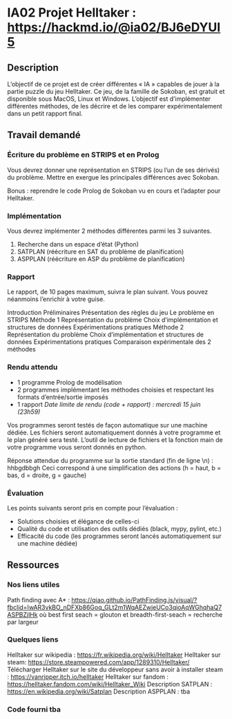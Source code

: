 # IA02 Projet Helltaker : https://hackmd.io/@ia02/BJ6eDYUI5

## Description
L’objectif de ce projet est de créer différentes « IA » capables de jouer à la partie puzzle du jeu Helltaker. Ce jeu, de la famille de Sokoban, est gratuit et disponible sous MacOS, Linux et Windows. L’objectif est d’implémenter différentes méthodes, de les décrire et de les comparer expérimentalement dans un petit rapport final.

## Travail demandé

### Écriture du problème en STRIPS et en Prolog

Vous devrez donner une représentation en STRIPS (ou l’un de ses dérivés) du problème. Mettre en exergue les principales différences avec Sokoban.

Bonus : reprendre le code Prolog de Sokoban vu en cours et l’adapter pour Helltaker.

### Implémentation

Vous devrez implémenter 2 méthodes différentes parmi les 3 suivantes.

1) Recherche dans un espace d’état (Python)
2) SATPLAN (réécriture en SAT du problème de planification)
3) ASPPLAN (réécriture en ASP du problème de planification)

### Rapport

Le rapport, de 10 pages maximum, suivra le plan suivant. Vous pouvez néanmoins l’enrichir à votre guise.

Introduction
Préliminaires
    Présentation des règles du jeu
    Le problème en STRIPS
Méthode 1
    Représentation du problème
    Choix d’implémentation et structures de données
    Expérimentations pratiques
Méthode 2
    Représentation du problème
    Choix d’implémentation et structures de données
    Expérimentations pratiques
Comparaison expérimentale des 2 méthodes

### Rendu attendu

- 1 programme Prolog de modélisation
- 2 programmes implémentant les méthodes choisies et respectant les formats d’entrée/sortie imposés
- 1 rapport
*Date limite de rendu (code + rapport) : mercredi 15 juin (23h59)*

Vos programmes seront testés de façon automatique sur une machine dédiée. Les fichiers seront automatiquement donnés à votre programme et le plan généré sera testé. L’outil de lecture de fichiers et la fonction main de votre programme vous seront donnés en python.

Réponse attendue du programme sur la sortie standard (fin de ligne \n) : hhbgdbbgh
Ceci correspond à une simplification des actions (h = haut, b = bas, d = droite, g = gauche)

### Évaluation

Les points suivants seront pris en compte pour l’évaluation :

- Solutions choisies et élégance de celles-ci
- Qualité du code et utilisation des outils dédiés (black, mypy, pylint, etc.)
- Efficacité du code (les programmes seront lancés automatiquement sur une machine dédiée)

## Ressources 
### Nos liens utiles

Path finding avec A* : https://qiao.github.io/PathFinding.js/visual/?fbclid=IwAR3vkBO_nDFXb86Goq_GLt2m1WqAEZwjeUCo3qioAqWGhqhaQ7ASPBZjlHk
où best first seach = glouton et breadth-first-seach = recherche par largeur

### Quelques liens

Helltaker sur wikipedia : https://fr.wikipedia.org/wiki/Helltaker
Helltaker sur steam: https://store.steampowered.com/app/1289310/Helltaker/
Télécharger Helltaker sur le site du développeur sans avoir à installer steam : https://vanripper.itch.io/helltaker
Helltaker sur fandom : https://helltaker.fandom.com/wiki/Helltaker_Wiki
Description SATPLAN : https://en.wikipedia.org/wiki/Satplan
Description ASPPLAN : tba

### Code fourni tba
